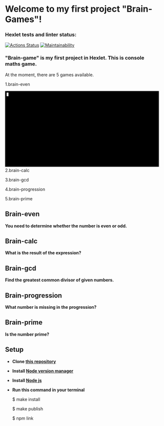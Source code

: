 # Welcome to my first project "Brain-Games"! 

### Hexlet tests and linter status:


[![Actions Status](https://github.com/duker221/frontend-project-44/actions/workflows/hexlet-check.yml/badge.svg)](https://github.com/duker221/frontend-project-44/actions)
[![Maintainability](https://api.codeclimate.com/v1/badges/131fde8e48f8989697ca/maintainability)](https://codeclimate.com/github/duker221/frontend-project-44/maintainability)

### "Brain-game" is my first project in Hexlet. This is console maths game.
At the moment, there are 5 games available.

1.brain-even

![](/asciinema/brain-evenAsciinema.gif)
2.brain-calc

3.brain-gcd

4.brain-progression

5.brain-prime

##  Brain-even

**You need to determine whether the number is even or odd.**
[](https://gifyu.com/image/S82op)


## Brain-calc

**What is the result of the expression?**



## Brain-gcd

**Find the greatest common divisor of given numbers.**



## Brain-progression

**What number is missing in the progression?**



## Brain-prime

**Is the number prime?**



## Setup

+ **Clone [this repository](https://github.com/duker221/frontend-project-44)**
+ **Install [Node version manager](https://github.com/nvm-sh/nvm#install--update-script)**
+ **Install [Node js](https://nodejs.org/en)**



+ **Run this command in your terminal**

    $ make install

    $ make publish

    $ npm link
